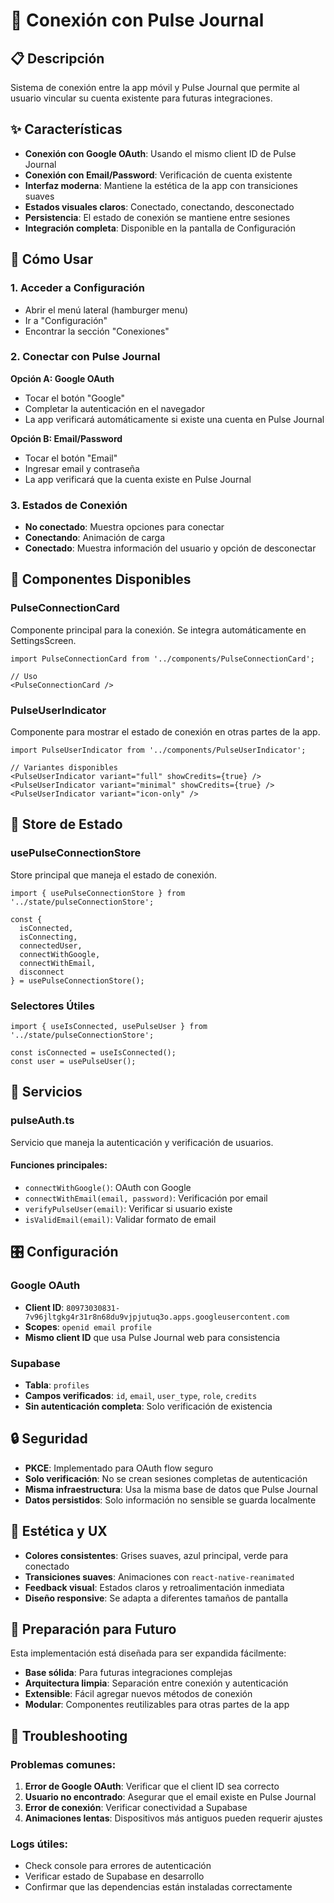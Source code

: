 # 🔗 Conexión con Pulse Journal

## 📋 Descripción

Sistema de conexión entre la app móvil y Pulse Journal que permite al usuario vincular su cuenta existente para futuras integraciones.

## ✨ Características

- **Conexión con Google OAuth**: Usando el mismo client ID de Pulse Journal
- **Conexión con Email/Password**: Verificación de cuenta existente
- **Interfaz moderna**: Mantiene la estética de la app con transiciones suaves
- **Estados visuales claros**: Conectado, conectando, desconectado
- **Persistencia**: El estado de conexión se mantiene entre sesiones
- **Integración completa**: Disponible en la pantalla de Configuración

## 🎯 Cómo Usar

### 1. Acceder a Configuración
- Abrir el menú lateral (hamburger menu)
- Ir a "Configuración"
- Encontrar la sección "Conexiones"

### 2. Conectar con Pulse Journal
**Opción A: Google OAuth**
- Tocar el botón "Google"
- Completar la autenticación en el navegador
- La app verificará automáticamente si existe una cuenta en Pulse Journal

**Opción B: Email/Password**
- Tocar el botón "Email"
- Ingresar email y contraseña
- La app verificará que la cuenta existe en Pulse Journal

### 3. Estados de Conexión
- **No conectado**: Muestra opciones para conectar
- **Conectando**: Animación de carga
- **Conectado**: Muestra información del usuario y opción de desconectar

## 🎨 Componentes Disponibles

### PulseConnectionCard
Componente principal para la conexión. Se integra automáticamente en SettingsScreen.

```tsx
import PulseConnectionCard from '../components/PulseConnectionCard';

// Uso
<PulseConnectionCard />
```

### PulseUserIndicator
Componente para mostrar el estado de conexión en otras partes de la app.

```tsx
import PulseUserIndicator from '../components/PulseUserIndicator';

// Variantes disponibles
<PulseUserIndicator variant="full" showCredits={true} />
<PulseUserIndicator variant="minimal" showCredits={true} />
<PulseUserIndicator variant="icon-only" />
```

## 🔧 Store de Estado

### usePulseConnectionStore
Store principal que maneja el estado de conexión.

```tsx
import { usePulseConnectionStore } from '../state/pulseConnectionStore';

const {
  isConnected,
  isConnecting,
  connectedUser,
  connectWithGoogle,
  connectWithEmail,
  disconnect
} = usePulseConnectionStore();
```

### Selectores Útiles
```tsx
import { useIsConnected, usePulseUser } from '../state/pulseConnectionStore';

const isConnected = useIsConnected();
const user = usePulseUser();
```

## 🚀 Servicios

### pulseAuth.ts
Servicio que maneja la autenticación y verificación de usuarios.

#### Funciones principales:
- `connectWithGoogle()`: OAuth con Google
- `connectWithEmail(email, password)`: Verificación por email
- `verifyPulseUser(email)`: Verificar si usuario existe
- `isValidEmail(email)`: Validar formato de email

## 🎛️ Configuración

### Google OAuth
- **Client ID**: `80973030831-7v96jltgkg4r31r8n68du9vjpjutuq3o.apps.googleusercontent.com`
- **Scopes**: `openid email profile`
- **Mismo client ID** que usa Pulse Journal web para consistencia

### Supabase
- **Tabla**: `profiles`
- **Campos verificados**: `id`, `email`, `user_type`, `role`, `credits`
- **Sin autenticación completa**: Solo verificación de existencia

## 🔒 Seguridad

- **PKCE**: Implementado para OAuth flow seguro
- **Solo verificación**: No se crean sesiones completas de autenticación
- **Misma infraestructura**: Usa la misma base de datos que Pulse Journal
- **Datos persistidos**: Solo información no sensible se guarda localmente

## 🎨 Estética y UX

- **Colores consistentes**: Grises suaves, azul principal, verde para conectado
- **Transiciones suaves**: Animaciones con `react-native-reanimated`
- **Feedback visual**: Estados claros y retroalimentación inmediata
- **Diseño responsive**: Se adapta a diferentes tamaños de pantalla

## 🔮 Preparación para Futuro

Esta implementación está diseñada para ser expandida fácilmente:

- **Base sólida**: Para futuras integraciones complejas
- **Arquitectura limpia**: Separación entre conexión y autenticación
- **Extensible**: Fácil agregar nuevos métodos de conexión
- **Modular**: Componentes reutilizables para otras partes de la app

## 🐛 Troubleshooting

### Problemas comunes:
1. **Error de Google OAuth**: Verificar que el client ID sea correcto
2. **Usuario no encontrado**: Asegurar que el email existe en Pulse Journal
3. **Error de conexión**: Verificar conectividad a Supabase
4. **Animaciones lentas**: Dispositivos más antiguos pueden requerir ajustes

### Logs útiles:
- Check console para errores de autenticación
- Verificar estado de Supabase en desarrollo
- Confirmar que las dependencias están instaladas correctamente

